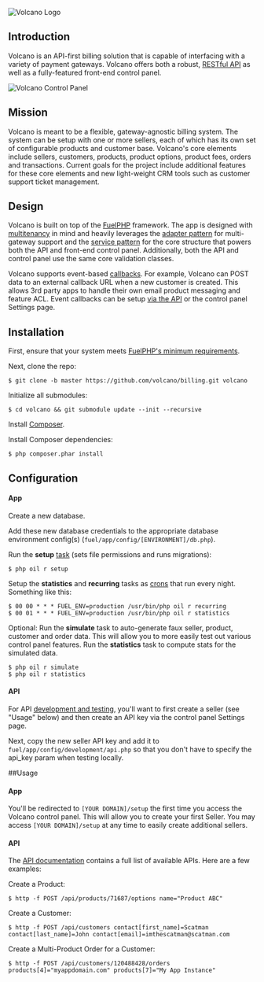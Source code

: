 ![Volcano Logo](https://raw.githubusercontent.com/volcano/billing/master/public/assets/img/logo-large.png)

## Introduction

Volcano is an API-first billing solution that is capable of interfacing with a variety of payment gateways. Volcano offers both a robust, [RESTful API](https://github.com/volcano/billing/wiki/API) as well as a fully-featured front-end control panel.

![Volcano Control Panel](https://raw.githubusercontent.com/volcano/billing/master/public/assets/img/screenshot-customer.png)

## Mission
Volcano is meant to be a flexible, gateway-agnostic billing system. The system can be setup with one or more sellers, each of which has its own set of configurable products and customer base. Volcano's core elements include sellers, customers, products, product options, product fees, orders and transactions. Current goals for the project include additional features for these core elements and new light-weight CRM tools such as customer support ticket management.

## Design
Volcano is built on top of the [FuelPHP](http://fuelphp.com) framework. The app is designed with [multitenancy](http://en.wikipedia.org/wiki/Multitenancy) in mind and heavily leverages the [adapter pattern](http://en.wikipedia.org/wiki/Adapter_pattern) for multi-gateway support and the [service pattern](http://en.wikipedia.org/wiki/Service_layers_pattern) for the core structure that powers both the API and front-end control panel. Additionally, both the API and control panel use the same core validation classes.

Volcano supports event-based [callbacks](https://github.com/volcano/billing/wiki/Callbacks). For example, Volcano can POST data to an external callback URL when a new customer is created. This allows 3rd party apps to handle their own email product messaging and feature ACL. Event callbacks can be setup [via the API](https://github.com/volcano/billing/wiki/API#callbacks) or the control panel Settings page.

## Installation

First, ensure that your system meets [FuelPHP's minimum requirements](http://fuelphp.com/docs/requirements.html).


Next, clone the repo:

	$ git clone -b master https://github.com/volcano/billing.git volcano

Initialize all submodules:

	$ cd volcano && git submodule update --init --recursive

Install [Composer](https://getcomposer.org/doc/00-intro.md).

Install Composer dependencies:

	$ php composer.phar install

## Configuration

#### App
Create a new database.

Add these new database credentials to the appropriate database environment config(s) (`fuel/app/config/[ENVIRONMENT]/db.php`).

Run the __setup__ [task](http://fuelphp.com/docs/packages/oil/refine.html) (sets file permissions and runs migrations):

	$ php oil r setup

Setup the __statistics__ and __recurring__ tasks as [crons](http://en.wikipedia.org/wiki/Cron#Examples) that run every night. Something like this:

	$ 00 00 * * * FUEL_ENV=production /usr/bin/php oil r recurring
	$ 00 01 * * * FUEL_ENV=production /usr/bin/php oil r statistics

Optional: Run the __simulate__ task to auto-generate faux seller, product, customer and order data. This will allow you to more easily test out various control panel features. Run the __statistics__ task to compute stats for the simulated data.

	$ php oil r simulate
	$ php oil r statistics

#### API
For API [development and testing](https://github.com/volcano/billing/wiki/API), you'll want to first create a seller (see "Usage" below) and then create an API key via the control panel Settings page.

Next, copy the new seller API key and add it to `fuel/app/config/development/api.php` so that you don't have to specify the api_key param when testing locally.

##Usage

#### App
You'll be redirected to `[YOUR DOMAIN]/setup` the first time you access the Volcano control panel. This will allow you to create your first Seller. You may access `[YOUR DOMAIN]/setup` at any time to easily create additional sellers.

#### API
The [API documentation](https://github.com/volcano/billing/wiki/API) contains a full list of available APIs. Here are a few examples:

Create a Product:

	$ http -f POST /api/products/71687/options name="Product ABC"

Create a Customer:

	$ http -f POST /api/customers contact[first_name]=Scatman contact[last_name]=John contact[email]=imthescatman@scatman.com

Create a Multi-Product Order for a Customer:

	$ http -f POST /api/customers/120488428/orders products[4]="myappdomain.com" products[7]="My App Instance"